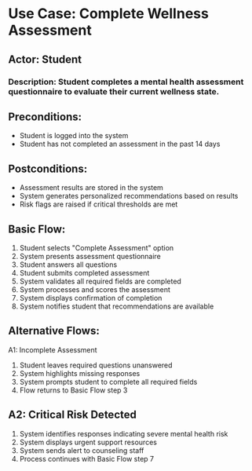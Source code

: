 # Use Case: Complete Wellness Assessment
## Actor: Student
### Description: Student completes a mental health assessment questionnaire to evaluate their current wellness state.

## Preconditions:
- Student is logged into the system
- Student has not completed an assessment in the past 14 days

## Postconditions:
- Assessment results are stored in the system
- System generates personalized recommendations based on results
- Risk flags are raised if critical thresholds are met

## Basic Flow:
1. Student selects "Complete Assessment" option
2. System presents assessment questionnaire
3. Student answers all questions
4. Student submits completed assessment
5. System validates all required fields are completed
6. System processes and scores the assessment
7. System displays confirmation of completion
8. System notifies student that recommendations are available

## Alternative Flows:
A1: Incomplete Assessment
1. Student leaves required questions unanswered
2. System highlights missing responses
3. System prompts student to complete all required fields
4. Flow returns to Basic Flow step 3

## A2: Critical Risk Detected
1. System identifies responses indicating severe mental health risk
2. System displays urgent support resources
3. System sends alert to counseling staff
4. Process continues with Basic Flow step 7

